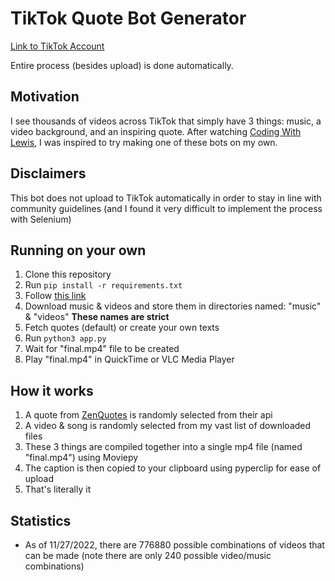 # TikTok Quote Bot Generator

[Link to TikTok Account](https://www.tiktok.com/@liaozhuzhu?lang=en)

Entire process (besides upload) is done automatically.

## Motivation 

I see thousands of videos across TikTok that simply have 3 things: music, a video background, and an inspiring quote. After watching [Coding With Lewis](https://www.youtube.com/watch?v=3gjcY_00U1w),
I was inspired to try making one of these bots on my own.

## Disclaimers

This bot does not upload to TikTok automatically in order to stay in line with community guidelines (and I found it very difficult to implement the process with Selenium)

## Running on your own

1. Clone this repository
2. Run `pip install -r requirements.txt`
3. Follow [this link](https://www.imagemagick.org/script/download.php)
4. Download music & videos and store them in directories named: "music" & "videos" **These names are strict**
5. Fetch quotes (default) or create your own texts
6. Run `python3 app.py`
7. Wait for "final.mp4" file to be created
8. Play "final.mp4" in QuickTime or VLC Media Player

## How it works

1. A quote from [ZenQuotes](https://zenquotes.io/api) is randomly selected from their api
2. A video & song is randomly selected from my vast list of downloaded files
3. These 3 things are compiled together into a single mp4 file (named "final.mp4") using Moviepy
4. The caption is then copied to your clipboard using pyperclip for ease of upload
5. That's literally it

## Statistics

- As of 11/27/2022, there are 776880 possible combinations of videos that can be made (note there are only 240 possible video/music combinations)